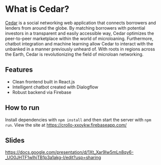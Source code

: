 # What is Cedar? 
[Cedar](https://crollo-xxoykw.firebaseapp.com/) is a social networking web application that connects borrowers and lenders from around the globe. By matching borrowers with potential investors in a transparent and easily accessible way, Cedar optimizes the peer-to-peer marketplace within the world of microloaning. Furthermore, chatbot integration and machine learning allow Cedar to interact with the unbanked in a manner previously unheard of. With roots in regions across the Earth, Cedar is revolutionizing the field of microloan networking.

## Features
* Clean frontend built in React.js
* Intelligent chatbot created with Dialogflow
* Robust backend via Firebase

## How to run
Install dependencies with ```npm install``` and then start the server with ```npm run```.
View the site at https://crollo-xxoykw.firebaseapp.com/

## Slides
https://docs.google.com/presentation/d/1Xt_Xar9lw5mLn8qy6-_UO0JHTF1wlhjTB1p3a1akg-I/edit?usp=sharing

